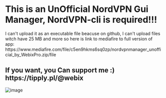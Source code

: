 <h1>This is an UnOfficial NordVPN Gui Manager, <b>NordVPN-cli is required!!!</b></h1>
I can't upload it as an executable file beacuse on github, I can't upload files witch have 25 MB and more
so here is link to mediafire to full version of app:
https://www.mediafire.com/file/c5en9hkms6sq0zp/nordvpnmanager_unofficial_by_WebixPro.zip/file


<h2><b>If you want, you Can support me :)
https://tipply.pl/@webix
</h2></b>


![image](https://github.com/user-attachments/assets/df4b1a08-86e7-4134-98d6-3bebf9b94b66)
